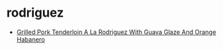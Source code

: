 # rodriguez

 * [Grilled Pork Tenderloin A La Rodriguez With Guava Glaze And Orange Habanero](../../index/g/grilled-pork-tenderloin-a-la-rodriguez-with-guava-glaze-and-orange-habanero-234838.json)
